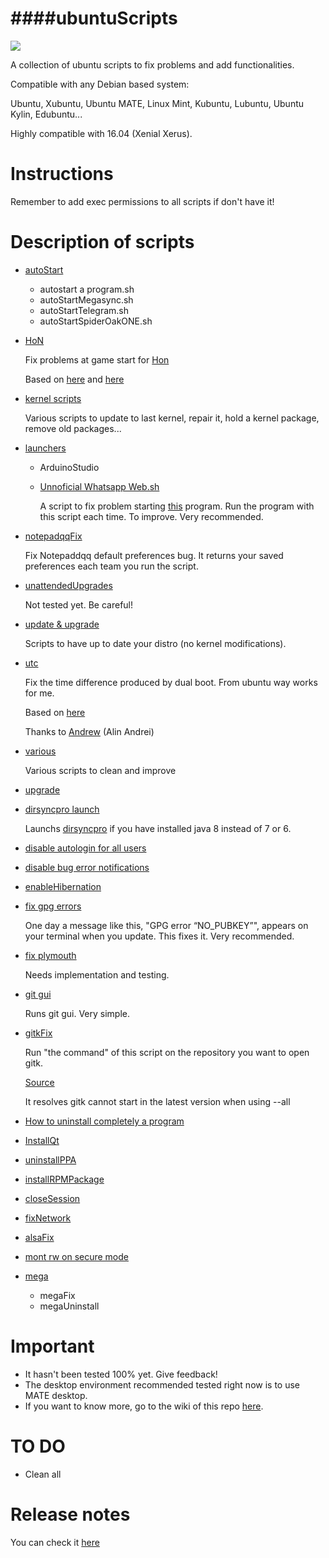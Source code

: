 ####ubuntuScripts
=============================================
![](http://2.bp.blogspot.com/-0PGGE5x_Bro/UIIlk9owRYI/AAAAAAAAAnk/M7ezExKcC4w/s1600/shell-linux-hackem.png)

A collection of ubuntu scripts to fix problems and add functionalities.

Compatible with any Debian based system:

Ubuntu, Xubuntu, Ubuntu MATE, Linux Mint, Kubuntu, Lubuntu, Ubuntu Kylin, Edubuntu...

Highly compatible with 16.04 (Xenial Xerus).

Instructions
=============================================

Remember to add exec permissions to all scripts if don't have it!

Description of scripts
=============================================
* [autoStart](https://github.com/adgellida/ubuntuScripts/tree/master/autoStart)

	* autostart a program.sh
	* autoStartMegasync.sh
	* autoStartTelegram.sh
	* autoStartSpiderOakONE.sh

* [HoN](https://github.com/adgellida/ubuntuScripts/tree/master/HoN)

	Fix problems at game start for [Hon](http://www.heroesofnewerth.com/)

	Based on [here](http://forums.heroesofnewerth.com/showthread.php?546434-Crash-HoN-is-unable-to-start-with-xorg-edge-amd-(how-to-fix-also))
	and [here](http://askubuntu.com/questions/624196/heroes-of-newerth-on-15-04)

* [kernel scripts](https://github.com/adgellida/ubuntuScripts/tree/master/kernel%20scripts)

	Various scripts to update to last kernel, repair it, hold a kernel package, remove old packages...

* [launchers](https://github.com/adgellida/ubuntuScripts/tree/master/launchers)

	* ArduinoStudio

	* [Unnoficial Whatsapp Web.sh](https://github.com/adgellida/ubuntuScripts/blob/master/Unnoficial%20Whatsapp%20Web.sh)

		A script to fix problem starting [this](https://github.com/Aluxian/WhatsApp-Desktop) program. Run the program with this script each time. To improve. Very recommended.

* [notepadqqFix](https://github.com/adgellida/ubuntuScripts/tree/master/notepadqqFix)

	Fix Notepaddqq default preferences bug. It returns your saved preferences each team you run the script.

* [unattendedUpgrades](https://github.com/adgellida/ubuntuScripts/tree/master/unattendedUpgrades)

	Not tested yet. Be careful!

* [update & upgrade](https://github.com/adgellida/ubuntuScripts/tree/master/update%20&%20upgrade)

	Scripts to have up to date your distro (no kernel modifications).

* [utc](https://github.com/adgellida/ubuntuScripts/tree/master/utc)

	Fix the time difference produced by dual boot. From ubuntu way works for me.

	Based on [here](http://www.webupd8.org/2014/09/dual-boot-fix-time-differences-between.html)

	Thanks to [Andrew](https://plus.google.com/u/0/112555004333838485342/?rel=author) (Alin Andrei) 

* [various](https://github.com/adgellida/ubuntuScripts/tree/master/various)

	Various scripts to clean and improve

* [upgrade](https://github.com/adgellida/ubuntuScripts/blob/master/upgrade)

* [dirsyncpro launch](https://github.com/adgellida/ubuntuScripts/blob/master/dirsyncpro%20launch)

	Launchs [dirsyncpro](http://www.dirsyncpro.org/) if you have installed java 8 instead of 7 or 6.

* [disable autologin for all users](https://github.com/adgellida/ubuntuScripts/blob/master/disable%20autologin%20for%20all%20users)

* [disable bug error notifications](https://github.com/adgellida/ubuntuScripts/blob/master/disable%20bug%20error%20notifications)

* [enableHibernation](https://github.com/adgellida/ubuntuScripts/blob/master/enableHibernation)

* [fix gpg errors](https://github.com/adgellida/ubuntuScripts/blob/master/fix%20gpg%20errors)

	One day a message like this, "GPG error “NO_PUBKEY”", appears on your terminal when you update. This fixes it. Very recommended.

* [fix plymouth](https://github.com/adgellida/ubuntuScripts/blob/master/fix%20plymouth)

	Needs implementation and testing.

* [git gui](https://github.com/adgellida/ubuntuScripts/blob/master/git%20gui)

	Runs git gui. Very simple.

* [gitkFix](https://github.com/adgellida/ubuntuScripts/blob/master/gitkFix)

	Run "the command" of this script on the repository you want to open gitk.
	
	[Source](http://permalink.gmane.org/gmane.comp.version-control.git/278846)
	
	It resolves gitk cannot start in the latest version when using --all

* [How to uninstall completely a program](https://github.com/adgellida/ubuntuScripts/blob/master/How%20to%20uninstall%20completely%20a%20program)

* [InstallQt](https://github.com/adgellida/ubuntuScripts/blob/master/installQt)

* [uninstallPPA](https://github.com/adgellida/ubuntuScripts/blob/master/uninstallPPA)

* [installRPMPackage](https://github.com/adgellida/ubuntuScripts/blob/master/installRPMPackage)

* [closeSession](https://github.com/adgellida/ubuntuScripts/blob/master/closeSession)

* [fixNetwork](https://github.com/adgellida/ubuntuScripts/blob/master/fixNetwork)

* [alsaFix](https://github.com/adgellida/ubuntuScripts/blob/master/alsaFix)

* [mont rw on secure mode](https://github.com/adgellida/ubuntuScripts/blob/master/mont%20rw%20on%20secure%20mode)

* [mega](https://github.com/adgellida/ubuntuScripts/tree/master/mega)

	* megaFix
	* megaUninstall

Important
=============================================
* It hasn't been tested 100% yet. Give feedback!
* The desktop environment recommended tested right now is to use MATE desktop.
* If you want to know more, go to the wiki of this repo [here](https://github.com/adgellida/ubuntuScripts/wiki).

TO DO
=============================================
* Clean all

Release notes
=============================================
You can check it [here](https://github.com/adgellida/ubuntuScripts/releases)

